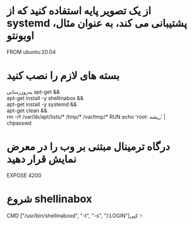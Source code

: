 # از یک تصویر پایه استفاده کنید که از systemd پشتیبانی می کند، به عنوان مثال، اوبونتو
FROM ubuntu:20.04

# بسته های لازم را نصب کنید
به‌روزرسانی apt-get && \
apt-get install -y shellinabox && \
apt-get install -y systemd && \
apt-get clean && \
rm -rf /var/lib/apt/lists/* /tmp/* /var/tmp/*
RUN echo 'root: ریشه' | chpasswd
# درگاه ترمینال مبتنی بر وب را در معرض نمایش قرار دهید
EXPOSE 4200

# شروع shellinabox
 CMD ["/usr/bin/shellinaboxd", "-t", "-s", "/:LOGIN"]کپی 🀄
